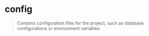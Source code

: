 # config

> Contains configuration files for the project, such as database configurations or environment variables
